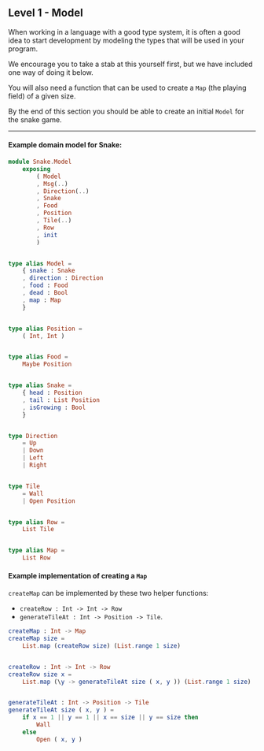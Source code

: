 ## Level 1 - Model

When working in a language with a good type system, it is often a good idea to start development by modeling the types that will be used in your program.

We encourage you to take a stab at this yourself first, but we have included one way of doing it below.

You will also need a function that can be used to create a `Map` (the playing field) of a given size.

By the end of this section you should be able to create an initial `Model` for the snake game.

---

#### Example domain model for Snake:

```elm
module Snake.Model
    exposing
        ( Model
        , Msg(..)
        , Direction(..)
        , Snake
        , Food
        , Position
        , Tile(..)
        , Row
        , init
        )


type alias Model =
    { snake : Snake
    , direction : Direction
    , food : Food
    , dead : Bool
    , map : Map
    }


type alias Position =
    ( Int, Int )


type alias Food =
    Maybe Position


type alias Snake =
    { head : Position
    , tail : List Position
    , isGrowing : Bool
    }


type Direction
    = Up
    | Down
    | Left
    | Right


type Tile
    = Wall
    | Open Position


type alias Row =
    List Tile


type alias Map =
    List Row
```

#### Example implementation of creating a `Map`

`createMap` can be implemented by these two helper functions:
* `createRow : Int -> Int -> Row`
* `generateTileAt : Int -> Position -> Tile`.


```elm
createMap : Int -> Map
createMap size =
    List.map (createRow size) (List.range 1 size)


createRow : Int -> Int -> Row
createRow size x =
    List.map (\y -> generateTileAt size ( x, y )) (List.range 1 size)


generateTileAt : Int -> Position -> Tile
generateTileAt size ( x, y ) =
    if x == 1 || y == 1 || x == size || y == size then
        Wall
    else
        Open ( x, y )
```
